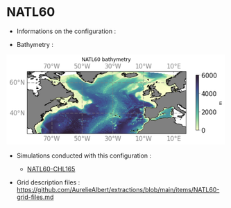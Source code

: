 # NATL60

- Informations on the configuration : 

- Bathymetry :

![map of bathymetry](https://github.com/AurelieAlbert/extractions/blob/main/regions/notebooks-maps/bathy_NATL60.png)

- Simulations conducted with this configuration :
  - [NATL60-CHL165](https://github.com/AurelieAlbert/extractions/blob/main/simulations/natl60-cjm165.md)

- Grid description files : https://github.com/AurelieAlbert/extractions/blob/main/items/NATL60-grid-files.md
